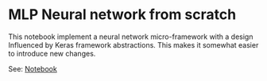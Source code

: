 # MLP Neural network from scratch

This notebook implement a neural network micro-framework with a design Influenced by Keras framework abstractions. This makes it somewhat easier to introduce new changes.

See: [Notebook](Neural_network_from_scratch.ipynb)
